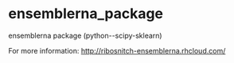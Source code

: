 # ensemblerna_package
ensemblerna package (python--scipy-sklearn)

For more information:
http://ribosnitch-ensemblerna.rhcloud.com/

